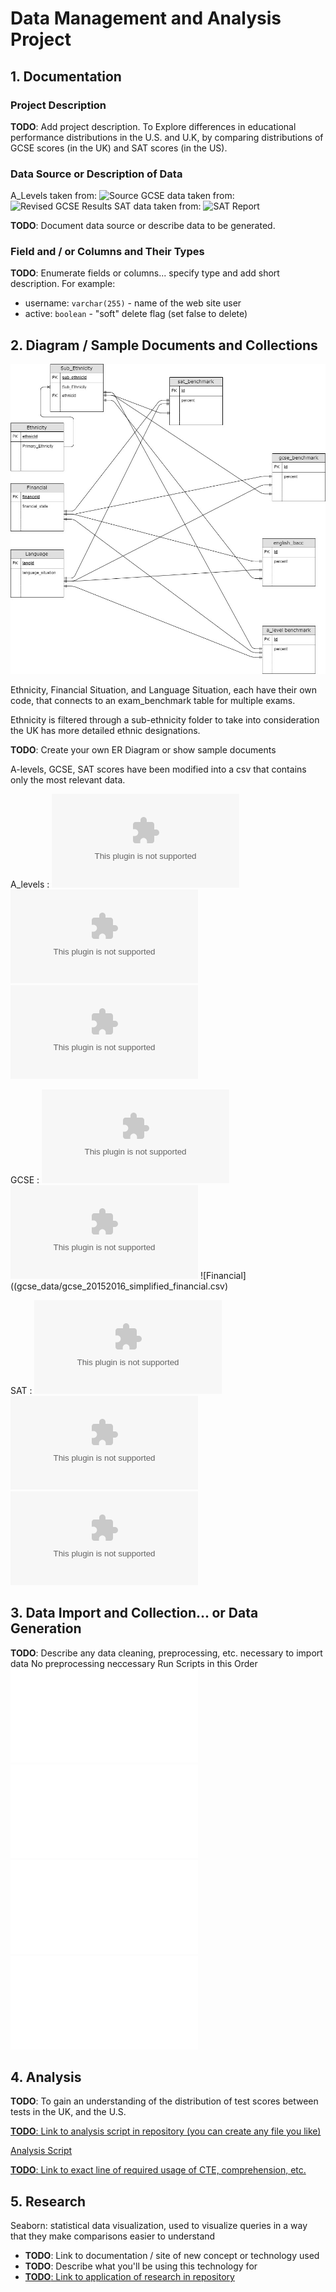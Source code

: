 # Data Management and Analysis Project

## 1. Documentation

### Project Description

__TODO__: Add project description.
To Explore differences in educational performance distributions in the U.S. and U.K, by comparing distributions of GCSE
scores (in the UK) and SAT scores (in the US).

### Data Source or Description of Data 

A_Levels taken from:
![Source](https://www.gov.uk/government/publications/a-level-attainment-by-pupil-characteristics)
GCSE data taken from:
![Revised GCSE Results](https://www.gov.uk/government/statistics/revised-gcse-and-equivalent-results-in-england-2015-to-2016)
SAT data taken from:
![SAT Report](https://reports.collegeboard.org/archive/sat-suite-program-results/2017/detailed-2017-reports)


__TODO__: Document data source or describe data to be generated.

### Field and / or Columns and Their Types

__TODO__: Enumerate fields or columns... specify type and add short description. For example:

* username: `varchar(255)` - name of the web site user
* active: `boolean` - "soft" delete flag (set false to delete)

## 2. Diagram / Sample Documents and Collections

![ER Diagram](er-diagram.jpg)

Ethnicity, Financial Situation, and Language Situation, each have their own code, that connects to an exam_benchmark table for multiple exams.

Ethnicity is filtered through a sub-ethnicity folder to take into consideration the UK has more detailed ethnic designations.

__TODO__: Create your own ER Diagram or show sample documents

A-levels, GCSE, SAT scores have been modified into a csv that contains only the most relevant data.

A_levels :
![Ethnicity](a_levels_data/A_level_attaintment_characteristics_ethnicity.csv)
![Language](a_levels_data/A_level_attaintment_characteristics_language.csv)
![Financial](a_levels_data/A_level_attaintment_characteristics_financial.csv)


GCSE :
![Ethnicity](gcse_data/gcse_20152016_simplified_ethnicity.csv)
![Language](gcse_data/gcse_20152016_simplified_language.csv)
![Financial]((gcse_data/gcse_20152016_simplified_financial.csv)

SAT :
![Ethnicity](a_levels_data/A_level_attaintment_characteristics_ethnicity.csv)
![Language](a_levels_data/A_level_attaintment_characteristics_language.csv)
![Financial](a_levels_data/A_level_attaintment_characteristics_financial.csv)

## 3. Data Import and Collection... or Data Generation

__TODO__: Describe any data cleaning, preprocessing, etc. necessary to import data
No preprocessing neccessary
Run Scripts in this Order
![Create Table Script](create-tables.sql)
![Import Script](import-sql.sql)
![Use Cleanup Script to fix some data](cleanup.sql)
![Populate Table Script](populate.sql)

## 4. Analysis

__TODO__: To gain an understanding of the distribution of test scores between tests in the UK, and the U.S.

[__TODO__: Link to analysis script in repository (you can create any file you like)](name-of-analysis-script)

[Analysis Script](query.sql)

[__TODO__: Link to exact line of required usage of CTE, comprehension, etc.](name-of-analysis-script)

## 5. Research
Seaborn: statistical data visualization, used to visualize queries in a way that they make comparisons easier to understand

* __TODO__: Link to documentation / site of new concept or technology used
* __TODO__: Describe what you'll be using this technology for
* [__TODO__: Link to application of research in repository](name-of-some-file)


